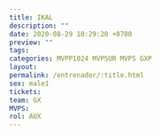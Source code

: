 ```yaml
---
title: IKAL
description: ""
date: 2020-08-29 10:29:20 +0700
preview: ""
tags: 
categories: MVPP1024 MVPSUR MVPS GXP
layout: 
permalink: /entrenador/:title.html
sex: male1
tickets: 
team: GX
MVPS: 
rol: AUX
---
```

